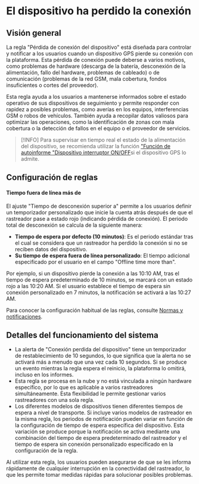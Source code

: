 # El dispositivo ha perdido la conexión

## Visión general

La regla "Pérdida de conexión del dispositivo" está diseñada para controlar y notificar a los usuarios cuando un dispositivo GPS pierde su conexión con la plataforma. Esta pérdida de conexión puede deberse a varios motivos, como problemas de hardware (descarga de la batería, desconexión de la alimentación, fallo del hardware, problemas de cableado) o de comunicación (problemas de la red GSM, mala cobertura, fondos insuficientes o cortes del proveedor).

Esta regla ayuda a los usuarios a mantenerse informados sobre el estado operativo de sus dispositivos de seguimiento y permite responder con rapidez a posibles problemas, como averías en los equipos, interferencias GSM o robos de vehículos. También ayuda a recopilar datos valiosos para optimizar las operaciones, como la identificación de zonas con mala cobertura o la detección de fallos en el equipo o el proveedor de servicios.

> \[!INFO] Para supervisar en tiempo real el estado de la alimentación del dispositivo, se recomienda utilizar la función ["Función de autoinforme "Dispositivo interruptor ON/OFF](../../../../../../wiki/pages/createpage.action)si el dispositivo GPS lo admite.

## Configuración de reglas

#### Tiempo fuera de línea más de

El ajuste "Tiempo de desconexión superior a" permite a los usuarios definir un temporizador personalizado que inicie la cuenta atrás después de que el rastreador pase a estado rojo (indicando pérdida de conexión). El periodo total de desconexión se calcula de la siguiente manera:

* **Tiempo de espera por defecto (10 minutos)**: Es el periodo estándar tras el cual se considera que un rastreador ha perdido la conexión si no se reciben datos del dispositivo.
* **Su tiempo de espera fuera de línea personalizado**: El tiempo adicional especificado por el usuario en el campo "Offline time more than".

Por ejemplo, si un dispositivo pierde la conexión a las 10:10 AM, tras el tiempo de espera predeterminado de 10 minutos, se marcará con un estado rojo a las 10:20 AM. Si el usuario establece el tiempo de espera sin conexión personalizado en 7 minutos, la notificación se activará a las 10:27 AM.

Para conocer la configuración habitual de las reglas, consulte [Normas y notificaciones](../../).

## Detalles del funcionamiento del sistema

* La alerta de "Conexión perdida del dispositivo" tiene un temporizador de restablecimiento de 10 segundos, lo que significa que la alerta no se activará más a menudo que una vez cada 10 segundos. Si se produce un evento mientras la regla espera el reinicio, la plataforma lo omitirá, incluso en los informes.
* Esta regla se procesa en la nube y no está vinculada a ningún hardware específico, por lo que es aplicable a varios rastreadores simultáneamente. Esta flexibilidad le permite gestionar varios rastreadores con una sola regla.
* Los diferentes modelos de dispositivos tienen diferentes tiempos de espera a nivel de transporte. Si incluye varios modelos de rastreador en la misma regla, los periodos de notificación pueden variar en función de la configuración de tiempo de espera específica del dispositivo. Esta variación se produce porque la notificación se activa mediante una combinación del tiempo de espera predeterminado del rastreador y el tiempo de espera sin conexión personalizado especificado en la configuración de la regla.

Al utilizar esta regla, los usuarios pueden asegurarse de que se les informa rápidamente de cualquier interrupción en la conectividad del rastreador, lo que les permite tomar medidas rápidas para solucionar posibles problemas.

